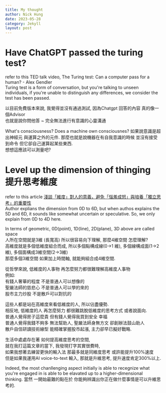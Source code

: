 ```yaml
---
title: My thought
author: Nick Hung
date: 2023-05-28
category: Jekyll
layout: post
---
```


# Have ChatGPT passed the turing test?
refer to this TED talk video, The Turing test: Can a computer pass for a human? - Alex Gendler  
Turing test is a form of conversation, but you're talking to unseen individuals, if you're unable to distinguish any differences, we consider the test has been passed. 

以目前免費版本來說, 我覺得並沒有通過測試, 因為Chatgpt 回答的內容 真的像一個Advisor  
也就是說你問他答 ~ 完全無法進行有意識的心靈溝通  

What's consciousness? Does a machine own consciousnes?
如果說意識是超出神經元 與運算之外的元件. 那麼也就是說機器在有自我意識的時候  並沒有接受到命令 但它卻自己運算起某些東西.  
想想這應該可以測量吧?  

# Level up the dimension of thinging 提升思考維度
refer to this article [淺談「維度」對人的意義，避免「惱羞成怒」與培養「獨立思考」的重要性](https://www.potatomedia.co/post/87415c4a-84d7-48ae-ab58-fad9df118246)  
Author explians the dimension from 0D to 6D, but when authos explains the 5D and 6D, it sounds like somewhat uncertain or speculative.
So, we only explain from 0D to 4D here.

In terms of geometric, 0D(point), 1D(line), 2D(plane), 3D above are called space  
人所在空間就是3維 (長寬高) 所以很容易向下理解, 那麼4維空間 怎麼理解?  
高維度就是多個低維度組合而成, 所以多個點構成線(0->1 維), 多個線構成面(1->2維), 多個面構成3維空間(2->3維)  
那麼多個3維空間 如果加上時間軸, 就能夠組合成4維空間.  

從哲學來說, 低維度的人事物 再怎麼努力都很難理解高維度人事物  
例如:  
有錢人奢華的程度 不是普通人可以想像的  
聖嚴法師的慈悲心 不是普通人可以學的來的  
股市主力炒股 不是散戶可以對抗的  

這些人都是站在高維度來看低維度的人, 所以佔盡優勢.  
相反地, 低維度的人 再怎麼努力 都很難跳脫低維度的思考方式 或者說面向.  
普通人覺得房子這麼貴 但有錢人覺得我買到安全 幸福  
普通人覺得我錢不夠多 無法幫助人, 聖嚴法師身無方文 卻創辦法鼓山助人  
散戶自信研讀技術線型 能精確掌握股市起漲, 主力卻早已擬好戰略.  

生活中處處存在著 如何提高維度思考的空間,  
就在我打這篇文章的當下, 我發現打字其實很費時,   
如果我想著去練習更快的輸入法 那最多就是同維度思考 或許能提升100%速度  
但是如果我運用AI  voice-to-text 輸入, 那就是升維思考, 提升速度肯定300%以上.  

Indeed, the most chanllenging aspect initially is able to recegnize what you're engaged in is able to be elavated up to a higher-dimensional thinking.
當然 一開始最難的點在於 你能夠辨識出你正在做什麼事情是可以升維思考的.  


